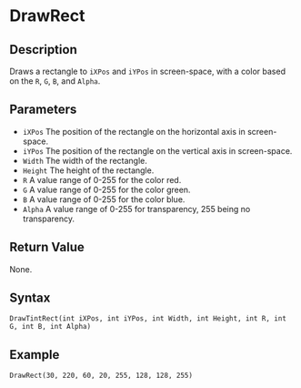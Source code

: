 # DrawRect

## Description
Draws a rectangle to `iXPos` and `iYPos` in screen-space, with a color based on the `R`, `G`, `B`, and `Alpha`.

## Parameters
- `iXPos`
The position of the rectangle on the horizontal axis in screen-space.
- `iYPos`
The position of the rectangle on the vertical axis in screen-space.
- `Width`
The width of the rectangle.
- `Height`
The height of the rectangle.
- `R`
A value range of 0-255 for the color red.
- `G`
A value range of 0-255 for the color green.
- `B`
A value range of 0-255 for the color blue.
- `Alpha`
A value range of 0-255 for transparency, 255 being no transparency.

## Return Value
None.

## Syntax
```
DrawTintRect(int iXPos, int iYPos, int Width, int Height, int R, int G, int B, int Alpha)
```

## Example
```
DrawRect(30, 220, 60, 20, 255, 128, 128, 255)
```